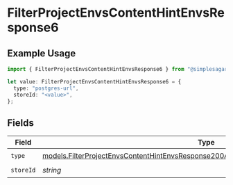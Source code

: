 # FilterProjectEnvsContentHintEnvsResponse6

## Example Usage

```typescript
import { FilterProjectEnvsContentHintEnvsResponse6 } from "@simplesagar/vercel/models/filterprojectenvsop.js";

let value: FilterProjectEnvsContentHintEnvsResponse6 = {
  type: "postgres-url",
  storeId: "<value>",
};
```

## Fields

| Field                                                                                                                                                                                    | Type                                                                                                                                                                                     | Required                                                                                                                                                                                 | Description                                                                                                                                                                              |
| ---------------------------------------------------------------------------------------------------------------------------------------------------------------------------------------- | ---------------------------------------------------------------------------------------------------------------------------------------------------------------------------------------- | ---------------------------------------------------------------------------------------------------------------------------------------------------------------------------------------- | ---------------------------------------------------------------------------------------------------------------------------------------------------------------------------------------- |
| `type`                                                                                                                                                                                   | [models.FilterProjectEnvsContentHintEnvsResponse200ApplicationJSONResponseBody3Envs6Type](../models/filterprojectenvscontenthintenvsresponse200applicationjsonresponsebody3envs6type.md) | :heavy_check_mark:                                                                                                                                                                       | N/A                                                                                                                                                                                      |
| `storeId`                                                                                                                                                                                | *string*                                                                                                                                                                                 | :heavy_check_mark:                                                                                                                                                                       | N/A                                                                                                                                                                                      |